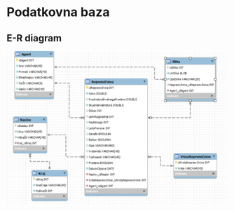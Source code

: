 # Podatkovna baza

## E-R diagram
<p align="center"><img src="ER%20diagram/er.PNG" alt="E-R diagram" title="E-R diagram"/></p>
